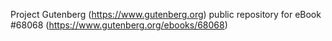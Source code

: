 Project Gutenberg (https://www.gutenberg.org) public repository for eBook #68068 (https://www.gutenberg.org/ebooks/68068)
